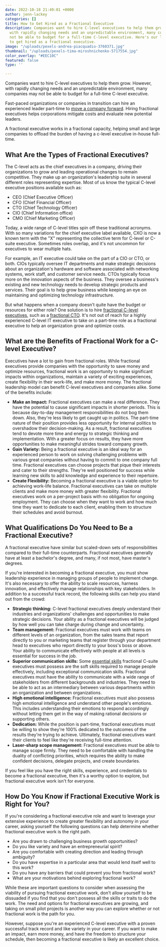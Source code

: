 ```yaml
---
date: 2022-10-18 21:49:01 +0000
author: jenn-lackey
categories: []
title: How to Get Hired as a Fractional Executive
description: Companies want to hire C-level executives to help them grow. However,
  with rapidly changing needs and an unpredictable environment, many companies may
  not be able to budget for a full-time C-level executive. Here's our list on how
  to get hired as a fractional executive.
image: "/uploads/pexels-andrea-piacquadio-3760371.jpg"
thumbnail: "/uploads/pexels-tima-miroshnichenko-5717554.jpg"
color_overlay: "#EEC10C"
featured: false
type: ''

---
```

Companies want to hire C-level executives to help them grow. However, with rapidly changing needs and an unpredictable environment, many companies may not be able to budget for a full-time C-level executive.

Fast-paced organizations or companies in transition can hire an experienced leader part-time to [move a company forward](https://staffinghub.com/hiring/how-a-fractional-executive-can-move-your-company-forward/). Hiring fractional executives helps corporations mitigate costs and evaluate new potential leaders.

A fractional executive works in a fractional capacity, helping small and large companies to offload the burden of having a c-level executive in-house full-time.

## **What Are the Types of Fractional Executives**?

The C-level acts as the chief executives in a company, driving their organizations to grow and leading operational changes to remain competitive. They make up an organization's leadership suite in several different roles representing expertise. Most of us know the typical C-level executive positions available such as:

* CEO (Chief Executive Officer)
* CFO (Chief Financial Officer)
* CTO (Chief Technology Officer)
* CIO (Chief Information office)
* CMO (Chief Marketing Officer)

Today, a wide range of C-level titles spin off these traditional acronyms. With so many variations for the chief executive label available, CXO is now a known term with the "X" representing the collective term for C-level or C-suite executive. Sometimes roles overlap, and it's not uncommon for executives to wear multiple hats.

For example, an IT executive could take on the part of a CIO or CTO, or both. CIOs typically oversee IT departments and make strategic decisions about an organization's hardware and software associated with networking systems, work staff, and customer service needs. CTOs typically focus more on the innovation aspects of the business. They oversee a business's existing and new technology needs to develop strategic products and services. Their goal is to help grow business while keeping an eye on maintaining and optimizing technology infrastructure.

But what happens when a company doesn't quite have the budget or resources for either role? One solution is to hire [fractional C-level executives](https://esteemed.io/blog/2022/05/02/the-ultimate-guide-to-fractional-ctos/), such as a [fractional CTO](https://esteemed.io/blog/2022/01/21/why-hire-a-fractional-cto/). It's not out of reach for a highly experienced C-level IT executive to take on a part-time role as a fractional executive to help an organization grow and optimize costs.

## **What are the Benefits of Fractional Work for a C-level Executive?**

Executives have a lot to gain from fractional roles. While fractional executives provide companies with the opportunity to save money and optimize resources, fractional work is an opportunity to make significant impacts within organizations, maintain a variety of exciting experiences, create flexibility in their work-life, and make more money. The fractional leadership model can benefit C-level executives and companies alike. Some of the benefits include:

* **Make an Impact:** Fractional executives can make a real difference. They have the potential to cause significant impacts in shorter periods. This is because day-to-day management responsibilities do not bog them down. Also, they're less likely to get caught up in politics. The part-time nature of their position provides less opportunity for internal politics to overshadow their decision-making. As a result, fractional executives tend to devote more time and energy to strategic thinking and implementation. With a greater focus on results, they have more opportunities to make meaningful strides toward company growth.
* **Gain Variety:** Being a fractional executive is an ideal way for an experienced person to work on solving challenging problems with various great companies without having to commit to one company full time. Fractional executives can choose projects that pique their interests and cater to their strengths. They're well positioned for success while learning new skills to add knowledge and experience to their repertoire.
* **Create Flexibility:** Becoming a fractional executive is a viable option for achieving work-life balance. Fractional executives can take on multiple clients and make more money with greater flexibility. Fractional executives work on a per-project basis with no obligation for ongoing employment. They can choose when they want to work and how much time they want to dedicate to each client, enabling them to structure their schedules and avoid burnout.

## **What Qualifications Do You Need to Be a Fractional Executive?**

A fractional executive have similar but scaled-down sets of responsibilities compared to their full-time counterparts. Fractional executives generally have at least a bachelor's degree, and many, if not most, have master's degrees.

If you're interested in becoming a fractional executive, you must show leadership experience in managing groups of people to implement change. It's also necessary to offer the ability to scale resources, harness innovation, and effectively manage relationships with key stakeholders. In addition to a successful track record, the following skills can help you stand out from the crowd:

* **Strategic thinking:** C-level fractional executives deeply understand their industries and organizations' challenges and opportunities to make strategic decisions. Your ability as a fractional executives will be judged by how well you can take charge during change and uncertainty.
* **Team management:** Fractional executives must work with teams on different levels of an organization, from the sales teams that report directly to you or marketing teams that register through your department head to executives who report directly to your boss's boss or above. Your ability to communicate effectively with people at all levels is essential for success in the job.
* **Superior communication skills:** Some [essential skills](https://hbr.org/2022/07/the-c-suite-skills-that-matter-most) fractional C-suite executives must possess are the soft skills required to manage people effectively, including exceptional communication skills. Fractional executives must have the ability to communicate with a wide range of stakeholders from different backgrounds and industries. They need to be able to act as an intermediary between various departments within an organization and between organizations.
* **High emotional intelligence:** Fractional executives must also possess high emotional intelligence and understand other people's emotions. This includes understanding their emotions to respond accordingly without letting them get in the way of making rational decisions or supporting others.
* **Dedication:** While the position is part-time, fractional executives must be willing to show they're 100% dedicated to the outcomes of the results they're trying to achieve. Ultimately, fractional executives want their clients to feel like they're receiving full-time attention.
* **Laser-sharp scope management:** Fractional executives must be able to manage scope firmly. They need to be comfortable with handling the duality of conflicting priorities, which requires the ability to make confident decisions, delegate projects, and create boundaries.

If you feel like you have the right skills, experience, and credentials to become a fractional executive, then it's a worthy option to explore, but fractional executive work isn't for everyone.

## **How Do You Know if Fractional Executive Work is Right for You?**

If you're considering a fractional executive role and want to leverage your extensive experience to create greater flexibility and autonomy in your career, asking yourself the following questions can help determine whether fractional executive work is the right path. 

* Are you drawn to challenging business growth opportunities?
* Do you like variety and have an entrepreneurial spirit?
* Are you comfortable with creating direction and leading through ambiguity?
* Do you have expertise in a particular area that would lend itself well to this work?
* Do you have any barriers that could prevent you from fractional work?
* What are your motivations behind exploring fractional work?

While these are important questions to consider when assessing the viability of pursuing fractional executive work, don't allow yourself to be dissuaded if you find that you don't possess all the skills or traits to do the work. The need and options for fractional executives are growing, and taking on small pilot projects is another way you can explore whether or not fractional work is the path for you.

However, suppose you're an experienced C-level executive with a proven successful track record and like variety in your career. If you want to make an impact, earn more money, and have the freedom to structure your schedule, then becoming a fractional executive is likely an excellent choice.